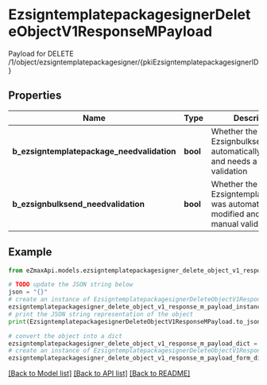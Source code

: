 # EzsigntemplatepackagesignerDeleteObjectV1ResponseMPayload

Payload for DELETE /1/object/ezsigntemplatepackagesigner/{pkiEzsigntemplatepackagesignerID}

## Properties

Name | Type | Description | Notes
------------ | ------------- | ------------- | -------------
**b_ezsigntemplatepackage_needvalidation** | **bool** | Whether the Ezsignbulksend was automatically modified and needs a manual validation | 
**b_ezsignbulksend_needvalidation** | **bool** | Whether the Ezsigntemplatepackage was automatically modified and needs a manual validation | 

## Example

```python
from eZmaxApi.models.ezsigntemplatepackagesigner_delete_object_v1_response_m_payload import EzsigntemplatepackagesignerDeleteObjectV1ResponseMPayload

# TODO update the JSON string below
json = "{}"
# create an instance of EzsigntemplatepackagesignerDeleteObjectV1ResponseMPayload from a JSON string
ezsigntemplatepackagesigner_delete_object_v1_response_m_payload_instance = EzsigntemplatepackagesignerDeleteObjectV1ResponseMPayload.from_json(json)
# print the JSON string representation of the object
print(EzsigntemplatepackagesignerDeleteObjectV1ResponseMPayload.to_json())

# convert the object into a dict
ezsigntemplatepackagesigner_delete_object_v1_response_m_payload_dict = ezsigntemplatepackagesigner_delete_object_v1_response_m_payload_instance.to_dict()
# create an instance of EzsigntemplatepackagesignerDeleteObjectV1ResponseMPayload from a dict
ezsigntemplatepackagesigner_delete_object_v1_response_m_payload_form_dict = ezsigntemplatepackagesigner_delete_object_v1_response_m_payload.from_dict(ezsigntemplatepackagesigner_delete_object_v1_response_m_payload_dict)
```
[[Back to Model list]](../README.md#documentation-for-models) [[Back to API list]](../README.md#documentation-for-api-endpoints) [[Back to README]](../README.md)


